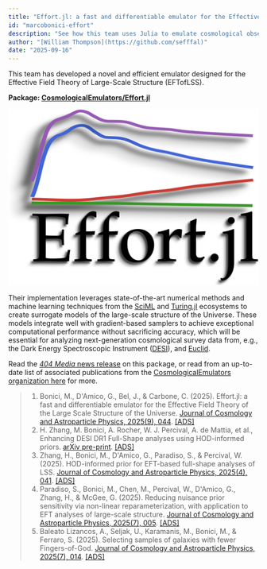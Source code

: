 ```yaml
---
title: "Effort.jl: a fast and differentiable emulator for the Effective Field Theory of the Large Scale Structure of the Universe"
id: "marcobonici-effort"
description: "See how this team uses Julia to emulate cosmological observables at the largest scales."
author: "[William Thompson](https://github.com/sefffal)"
date: "2025-09-16"
---
```


This team has developed a novel and efficient emulator designed for the Effective Field Theory of Large-Scale Structure (EFTofLSS).

**Package: [CosmologicalEmulators/Effort.jl](https://github.com/sefffal/Octofitter.jl)**

![image](https://raw.githubusercontent.com/CosmologicalEmulators/Effort.jl/refs/heads/main/docs/src/assets/logo.svg)

Their implementation leverages state-of-the-art numerical methods and machine learning techniques from the [SciML](https://sciml.ai/) and [Turing.jl](https://turinglang.org/) ecosystems to create surrogate models of the large-scale structure of the Universe. These models integrate well with gradient-based samplers to achieve exceptional computational performance without sacrificing accuracy, which will be essential for analyzing next-generation cosmological survey data from, e.g., the Dark Energy Spectroscopic Instrument ([DESI](https://www.desi.lbl.gov/)), and [Euclid](https://www.esa.int/Science_Exploration/Space_Science/Euclid).

Read the [_404 Media_ news release](https://www.404media.co/a-vast-cosmic-web-connects-the-universe-really-now-we-can-emulate-it/) on this package, or read from an up-to-date list of associated publications from the [CosmologicalEmulators organization here](https://github.com/CosmologicalEmulators#publications) for more.

> 1. Bonici, M., D'Amico, G., Bel, J., & Carbone, C. (2025). Effort.jl: a fast and differentiable emulator for the Effective Field Theory of the Large Scale Structure of the Universe. [Journal of Cosmology and Astroparticle Physics, 2025(9), 044](https://iopscience.iop.org/article/10.1088/1475-7516/2025/09/044?ref=404media.co). [[ADS]](https://ui.adsabs.harvard.edu/abs/2025JCAP...09..044B/abstract)
> 2. H. Zhang, M. Bonici, A. Rocher, W. J. Percival, A. de Mattia, et al., Enhancing DESI DR1 Full-Shape analyses using HOD-informed priors. [arXiv pre-print](https://arxiv.org/abs/2504.10407). [[ADS]](https://ui.adsabs.harvard.edu/abs/2025arXiv250410407Z/abstract)
> 3. Zhang, H., Bonici, M., D'Amico, G., Paradiso, S., & Percival, W. (2025). HOD-informed prior for EFT-based full-shape analyses of LSS. [Journal of Cosmology and Astroparticle Physics, 2025(4), 041](https://iopscience.iop.org/article/10.1088/1475-7516/2025/04/041). [[ADS]](https://ui.adsabs.harvard.edu/abs/2025arXiv250410407Z/abstract)
> 4. Paradiso, S., Bonici, M., Chen, M., Percival, W., D'Amico, G., Zhang, H., & McGee, G. (2025). Reducing nuisance prior sensitivity via non-linear reparameterization, with application to EFT analyses of large-scale structure. [Journal of Cosmology and Astroparticle Physics, 2025(7), 005](https://iopscience.iop.org/article/10.1088/1475-7516/2025/07/005). [[ADS]](https://ui.adsabs.harvard.edu/abs/2025JCAP...07..005P/abstract)
> 5. Baleato Lizancos, A., Seljak, U., Karamanis, M., Bonici, M., & Ferraro, S. (2025). Selecting samples of galaxies with fewer Fingers-of-God. [Journal of Cosmology and Astroparticle Physics, 2025(7), 014](https://iopscience.iop.org/article/10.1088/1475-7516/2025/07/014). [[ADS]](https://ui.adsabs.harvard.edu/abs/2025JCAP...07..014B/abstract)

